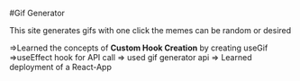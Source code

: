 #Gif Generator

This site generates gifs with one click the memes can be random or desired


=>Learned the concepts of **Custom Hook Creation** by creating useGif
=>useEffect hook for API call
=> used gif generator api
=> Learned deployment of a React-App
